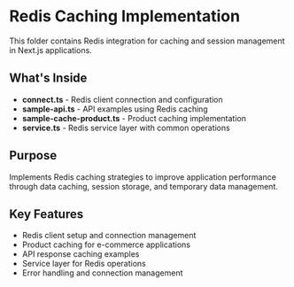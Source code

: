 # Redis Caching Implementation

This folder contains Redis integration for caching and session management in Next.js applications.

## What's Inside

- **connect.ts** - Redis client connection and configuration
- **sample-api.ts** - API examples using Redis caching
- **sample-cache-product.ts** - Product caching implementation
- **service.ts** - Redis service layer with common operations

## Purpose

Implements Redis caching strategies to improve application performance through data caching, session storage, and temporary data management.

## Key Features

- Redis client setup and connection management
- Product caching for e-commerce applications
- API response caching examples
- Service layer for Redis operations
- Error handling and connection management